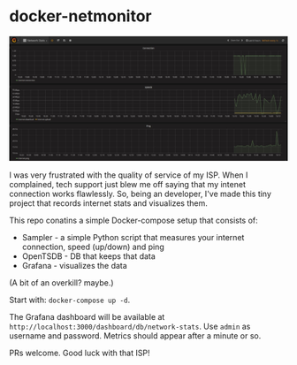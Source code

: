 # docker-netmonitor

![Grafana Dashboard](https://raw.githubusercontent.com/matan129/docker-netmonitor/master/dashboard.jpg)

I was very frustrated with the quality of service of my ISP. When I complained, tech support just blew me off saying that my intenet connection works flawlessly.
So, being an developer, I've made this tiny project that records internet stats and visualizes them.

This repo conatins a simple Docker-compose setup that consists of:
* Sampler - a simple Python script that measures your internet connection, speed (up/down) and ping
* OpenTSDB - DB that keeps that data
* Grafana - visualizes the data

(A bit of an overkill? maybe.)

Start with: `docker-compose up -d`.

The Grafana dashboard will be available at `http://localhost:3000/dashboard/db/network-stats`. Use `admin` as username and password.
Metrics should appear after a minute or so.

PRs welcome.
Good luck with that ISP!

